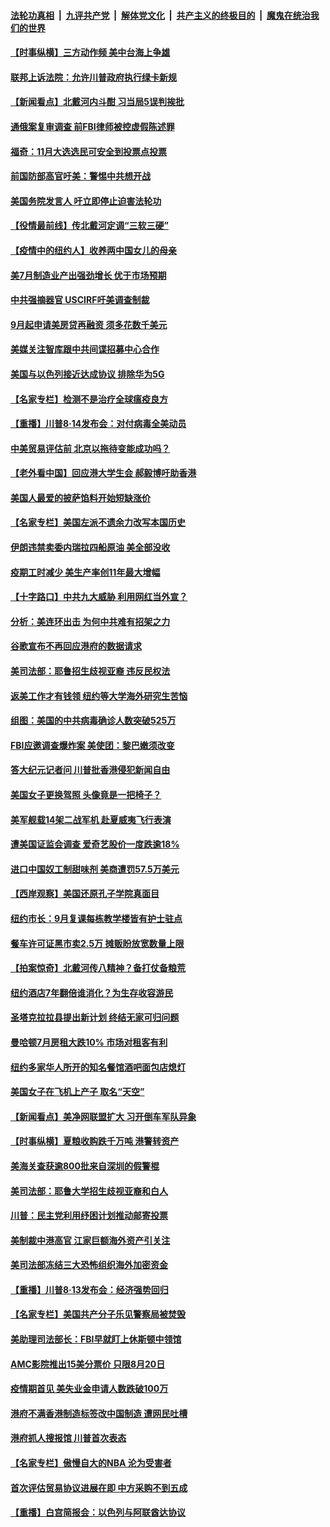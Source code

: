 

####  [法轮功真相](../../../../basic/blob/master/README.md?t=08151302) &nbsp;|&nbsp; [九评共产党](../../../../9ping.md/blob/master/README.md?t=08151302) &nbsp;|&nbsp; [解体党文化](../../../../jtdwh.md/blob/master/README.md?t=08151302)  &nbsp;|&nbsp; [共产主义的终极目的](../../../../gczydzjmd.md/blob/master/README.md?t=08151302) &nbsp;|&nbsp; [魔鬼在统治我们的世界](../../../../mgztzwmdsj.md/blob/master/README.md?t=08151302) 

#### [【时事纵横】三方动作频 美中台海上争雄](../pages/nsc412/n12331721.md?t=08151302) 

#### [联邦上诉法院：允许川普政府执行绿卡新规](../pages/nsc412/n12332174.md?t=08151302) 

#### [【新闻看点】北戴河内斗酣 习当局5误判挨批](../pages/nsc412/n12331775.md?t=08151302) 

#### [通俄案复审调查 前FBI律师被控虚假陈述罪](../pages/nsc412/n12332152.md?t=08151302) 

#### [福奇：11月大选选民可安全到投票点投票](../pages/nsc412/n12332163.md?t=08151302) 

#### [前国防部高官吁美：警惕中共想开战](../pages/nsc412/n12331800.md?t=08151302) 

#### [美国务院发言人 吁立即停止迫害法轮功](../pages/nsc412/n12332087.md?t=08151302) 

#### [【役情最前线】传北戴河定调“三软三硬”](../pages/nsc412/n12331648.md?t=08151302) 

#### [【疫情中的纽约人】收养两中国女儿的母亲](../pages/nsc412/n12331986.md?t=08151302) 

#### [美7月制造业产出强劲增长 优于市场预期](../pages/nsc412/n12331736.md?t=08151302) 

#### [中共强摘器官 USCIRF吁美调查制裁](../pages/nsc412/n12331763.md?t=08151302) 

#### [9月起申请美房贷再融资 须多花数千美元](../pages/nsc412/n12331587.md?t=08151302) 

#### [美媒关注智库跟中共间谍招募中心合作](../pages/nsc412/n12331715.md?t=08151302) 

#### [美国与以色列接近达成协议 排除华为5G](../pages/nsc412/n12331699.md?t=08151302) 

#### [【名家专栏】检测不是治疗全球瘟疫良方](../pages/nsc412/n12328232.md?t=08151302) 

#### [【重播】川普8·14发布会：对付病毒全美动员](../pages/nsc412/n12330574.md?t=08151302) 

#### [中美贸易评估前 北京以拖待变能成功吗？](../pages/nsc412/n12331495.md?t=08151302) 

#### [【老外看中国】回应港大学生会 郝毅博吁助香港](../pages/nsc412/n12331588.md?t=08151302) 

#### [美国人最爱的披萨馅料开始短缺涨价](../pages/nsc412/n12331415.md?t=08151302) 

#### [【名家专栏】美国左派不遗余力改写本国历史](../pages/nsc412/n12330750.md?t=08151302) 

#### [伊朗违禁卖委内瑞拉四船原油 美全部没收](../pages/nsc412/n12331397.md?t=08151302) 

#### [疫期工时减少 美生产率创11年最大增幅](../pages/nsc412/n12330991.md?t=08151302) 

#### [【十字路口】中共九大威胁 利用网红当外宣？](../pages/nsc412/n12329605.md?t=08151302) 

#### [分析：美连环出击 为何中共难有招架之力](../pages/nsc412/n12330899.md?t=08151302) 

#### [谷歌宣布不再回应港府的数据请求](../pages/nsc412/n12331052.md?t=08151302) 

#### [美司法部：耶鲁招生歧视亚裔 违反民权法](../pages/nsc412/n12329792.md?t=08151302) 

#### [返美工作才有钱领 纽约等大学海外研究生苦恼](../pages/nsc412/n12329651.md?t=08151302) 

#### [组图：美国的中共病毒确诊人数突破525万](../pages/nsc412/n12330462.md?t=08151302) 

#### [FBI应邀调查爆炸案 美使团：黎巴嫩须改变](../pages/nsc412/n12330630.md?t=08151302) 

#### [答大纪元记者问 川普批香港侵犯新闻自由](../pages/nsc412/n12329504.md?t=08151302) 

#### [美国女子更换驾照 头像竟是一把椅子？](../pages/nsc412/n12329959.md?t=08151302) 

#### [美军舰载14架二战军机 赴夏威夷飞行表演](../pages/nsc412/n12330375.md?t=08151302) 

#### [遭美国证监会调查 爱奇艺股价一度跌逾18%](../pages/nsc412/n12330271.md?t=08151302) 

#### [进口中国奴工制甜味剂 美商遭罚57.5万美元](../pages/nsc412/n12329979.md?t=08151302) 

#### [【西岸观察】美国还原孔子学院真面目](../pages/nsc412/n12329821.md?t=08151302) 

#### [纽约市长：9月复课每栋教学楼皆有护士驻点](../pages/nsc412/n12329813.md?t=08151302) 

#### [餐车许可证黑市卖2.5万 摊贩盼放宽数量上限](../pages/nsc412/n12329806.md?t=08151302) 

#### [【拍案惊奇】北戴河传八精神？备打仗备粮荒](../pages/nsc412/n12329716.md?t=08151302) 

#### [纽约酒店7年翻倍谁消化？为生存收容游民](../pages/nsc412/n12329636.md?t=08151302) 

#### [圣塔克拉拉县提出新计划 终结无家可归问题](../pages/nsc412/n12329965.md?t=08151302) 

#### [曼哈顿7月房租大跌10% 市场对租客有利](../pages/nsc412/n12329654.md?t=08151302) 

#### [纽约多家华人所开的知名餐馆酒吧面包店熄灯](../pages/nsc412/n12329795.md?t=08151302) 

#### [美国女子在飞机上产子 取名“天空”](../pages/nsc412/n12329822.md?t=08151302) 

#### [【新闻看点】美净网联盟扩大 习开倒车军队异象](../pages/nsc412/n12328996.md?t=08151302) 

#### [【时事纵横】夏粮收购跌千万吨 港警转资产](../pages/nsc412/n12329013.md?t=08151302) 

#### [美海关查获逾800批来自深圳的假警棍](../pages/nsc412/n12329233.md?t=08151302) 

#### [美司法部：耶鲁大学招生歧视亚裔和白人](../pages/nsc412/n12329218.md?t=08151302) 

#### [川普：民主党利用纾困计划推动邮寄投票](../pages/nsc412/n12329251.md?t=08151302) 

#### [美制裁中港高官 江家巨额海外资产引关注](../pages/nsc412/n12329194.md?t=08151302) 

#### [美司法部冻结三大恐怖组织海外加密资金](../pages/nsc412/n12328927.md?t=08151302) 

#### [【重播】川普8·13发布会：经济强势回归](../pages/nsc412/n12328973.md?t=08151302) 

#### [【名家专栏】美国共产分子乐见警察局被焚毁](../pages/nsc412/n12328219.md?t=08151302) 

#### [美助理司法部长：FBI早就盯上休斯顿中领馆](../pages/nsc412/n12328506.md?t=08151302) 

#### [AMC影院推出15美分票价 只限8月20日](../pages/nsc412/n12328919.md?t=08151302) 

#### [疫情期首见 美失业金申请人数跌破100万](../pages/nsc412/n12328716.md?t=08151302) 

#### [港府不满香港制造标签改中国制造 遭网民吐槽](../pages/nsc412/n12328870.md?t=08151302) 

#### [港府抓人搜报馆 川普首次表态](../pages/nsc412/n12328346.md?t=08151302) 

#### [【名家专栏】傲慢自大的NBA 沦为受害者](../pages/nsc412/n12324139.md?t=08151302) 

#### [首次评估贸易协议进展在即 中方采购不到五成](../pages/nsc412/n12328604.md?t=08151302) 

#### [【重播】白宫简报会：以色列与阿联酋达协议](../pages/nsc412/n12327957.md?t=08151302) 

